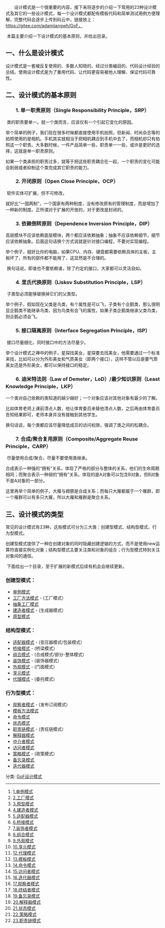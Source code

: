 　　设计模式是一个很重要的内容，接下来将逐步的介绍一下常用的23种设计模式及其它的一些设计模式，每一个设计模式都配有模板代码和简单测试用例方便理解，完整代码会逐步上传到码云中，链接放上：https://gitee.com/adamjiangwh/GoF。

​    本篇主要介绍一下设计模式的基本原则，并给出目录。

## 一、什么是设计模式

​    设计模式是一套被反复使用的、多数人知晓的、经过分类编目的、代码设计经验的总结。使用设计模式是为了重用代码、让代码更容易被他人理解、保证代码可靠性。

## 二、设计模式的基本原则

### 　　1. 单一职责原则（Single Responsibility Principle，SRP）

​    类的职责要单一。就一个类而言，应该仅有一个引起它变化的原因。

​    举个简单的例子，我们现在很多时候都直接使用手机拍照，但新闻、时尚杂志等的拍照使用的是相机。手机其实就相当于把相机耦合到手机中去了，而相机却只有拍照这一个职责。大多数时候，一件产品简单一些，职责单一一些，或许是更好的选择，这就是单一职责原则。

​    如果一个类承担的职责过多，就等于把这些职责耦合在一起，一个职责的变化可能会削弱或者抑制这个类完成其它职责的能力。

### 　　2. 开闭原则（Open Close Principle，OCP）

​    软件实体可扩展，但不可修改。

​    就好比“一国两制”，一个国家有两种制度，没有修改原有的管理制度，而是增加了一种新的制度。正所谓对于扩展的开放的，对于更改是封闭的。

### 　　3. 依赖倒转原则（Dependence Inversion Principle，DIP）

​    高层模块不应该依赖底层模块，两个都应该依赖抽象；抽象不应该依赖细节，细节应该依赖抽象。后面这句话换个方式说就是针对接口编程，不要对实现编程。

​    举个例子，就好比你的电脑，如果CPU、内存、硬盘都需要依赖具体的主板，主板坏了，所有的部件都不能用了，这显然是不合理的。

​    换句话说，即谁也不要依赖谁，除了约定的接口，大家都可以灵活自如。

### 　　4. 里氏代换原则（Liskov Substitution Principle，LSP）

​    子类型必须能够替换掉它们的父类型。

​    举个例子，假如现在父类是鸟类，有个属性是可以飞，子类有个企鹅类，那么很明显企鹅类不能继承鸟类，因为鸟类有会飞的属性，如果子类企鹅类继承父类鸟类，则企鹅必须会飞。

### 　　5. 接口隔离原则（Interface Segregation Principle，ISP）

​    接口尽量细化，同时接口中的方法尽量少。

​    举个设计模式之禅中的例子，星探找美女，星探要去找美女，他需要通过一个标准来找，比如可以分为外形美女和气质美女（即两个接口），这样不管以后是要气质美女还是外形美女，都可以保持接口的稳定。

### 　　6. 迪米特法则（Law of Demeter，LoD）/最少知识原则（Least Knowledge Principle，LKP）

​    一个类对自己依赖的类知道的越少越好；一个对象应该对其他对象有最少的了解。

​    比如体育老师上课前清点人数，他让体育委员来替他清点人数，之后再由体育委员告知结果即可，老师本身并没有接触到其他学生。

​    换句话说，每个类都应该尽量降低成员的访问权限，强调了类之间的松耦合。

### 　　7. 合成/聚合复用原则（Composite/Aggregate Reuse Principle，CARP）

​    尽量使用合成/聚合，尽量不要使用类继承。

​    合成表示一种强的“拥有”关系，体现了严格的部分与整体的关系，他们的生命周期相同；而聚合表示一种弱的“拥有”关系，体现的是A对象可以包含B对象，但B对象不是A对象的一部分。

​    这里再举个简单的例子，大雁与翅膀是合成关系；而每只大雁都属于一个雁群，即一个雁群可以有多只大雁，所以大雁和雁群是聚合关系。

## 三、设计模式的类型

​    常见的设计模式有23种，这些模式可分为三大类：创建型模式、结构型模式、行为型模式。

​    创建型模式提供了一种在创建对象的同时隐藏创建逻辑的方式，而不是使用new运算符直接实例化对象；结构型模式主要关注类和对象的组合；行为型模式特别关注对象间的通信。

​    下面给出一个目录，至于扩展的新模式后续有机会会继续更新。

### 创建型模式：

-  [单例模式](http://www.cnblogs.com/adamjwh/p/9033554.html)
-  [工厂方法模式](http://www.cnblogs.com/adamjwh/p/9033553.html) - (工厂模式）
-  [抽象工厂模式](http://www.cnblogs.com/adamjwh/p/9033552.html)
-  [建造者模式](http://www.cnblogs.com/adamjwh/p/9033551.html) - (生成器模式）
-  [原型模式](http://www.cnblogs.com/adamjwh/p/9033550.html)

### 结构型模式：

- [适配器模式](http://www.cnblogs.com/adamjwh/p/9033549.html) - (变压器模式/包装模式）
- [桥接模式](http://www.cnblogs.com/adamjwh/p/9033548.html) - (桥梁模式）
- [组合模式](http://www.cnblogs.com/adamjwh/p/9033547.html) - (合成模式/部分-整体模式）
- [装饰模式](http://www.cnblogs.com/adamjwh/p/9036358.html) - (装饰器模式）
- [外观模式](http://www.cnblogs.com/adamjwh/p/9048594.html) - (门面模式）
- [享元模式](http://www.cnblogs.com/adamjwh/p/9070107.html)
- [代理模式](https://www.cnblogs.com/adamjwh/p/9102037.html) - (委托模式）

### 行为型模式：

- [观察者模式](https://www.cnblogs.com/adamjwh/p/10913660.html) - (发布订阅模式）
- [模板方法模式](https://www.cnblogs.com/adamjwh/p/10919149.html)
- [命令模式](https://www.cnblogs.com/adamjwh/p/10923122.html)
- [状态模式](https://www.cnblogs.com/adamjwh/p/10926952.html)
- [职责链模式](https://www.cnblogs.com/adamjwh/p/10932216.html) - (责任链模式）
- [解释器模式](https://www.cnblogs.com/adamjwh/p/10938852.html)
- [中介者模式](https://www.cnblogs.com/adamjwh/p/10959987.html)
- [访问者模式](https://www.cnblogs.com/adamjwh/p/10968634.html)
- [策略模式](https://www.cnblogs.com/adamjwh/p/11011095.html) - (政策模式）
- [备忘录模式](https://www.cnblogs.com/adamjwh/p/11018268.html)
- [迭代器模式](https://www.cnblogs.com/adamjwh/p/11024311.html)

分类: [GoF设计模式](https://www.cnblogs.com/adamjwh/category/1215890.html)


---


1. [1.单例模式](29_单例_饿汉_静态常量.md)
2. [2.工厂模式](39_工厂模式_简单工厂模式.md)
3. [3.原型模式](49_原型模式_克隆羊.md)
4. [4.建造者模式](55_建造者模式_盖房子.md)
5. [5.适配器模式](./60_适配器模式_工作原理.md)
6. [6.桥接模式](./65_桥接模式_手机问题.md)
7. [7.装饰者模式](./71_装饰者模式_起步.md)
8. [8.组合模式](./77_组合模式_院校展示.md)
9. [9.外观模式](./81_外观模式_影院管理.md)   
10. [10.享元模式](./86_享元模式_网站外包.md)
12. [12.代理模式](91_代理模式_基本介绍.md)
13. [13.模板模式](./96_模板模式_工作原理.md)
14. [14.命令模式](./101_命令模式_工作原理.md)
15. [15.访问者模式](./106_访问者模式_歌手评分.md)
16. [16.迭代器模式](./111_迭代器模式_统一遍历问题.md)
17. [17.观察者模式](./117_观察者模式_天气预报.md)
18. [18.终结者模式](./123_终结者模式_智能家庭.md)
19. [19.备忘录模式](./127_备忘录模式_游戏角色.md)
20. [20.解释器模式](./131_解释器模式_计算求值.md)
21. [21.状态模式](./136_状态模式_先看原理.md)
22. [22.策略模式](./140_策略模式_鸭子问题.md)
23. [23.职责链模式](./145_职责链模式_采购审批.md)   